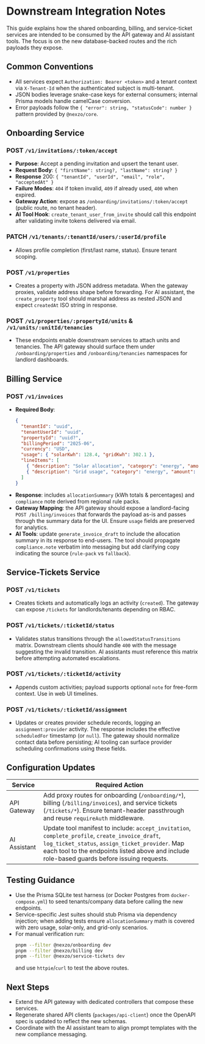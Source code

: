 # Downstream Integration Notes

This guide explains how the shared onboarding, billing, and service-ticket services are intended to be consumed by the API gateway and AI assistant tools. The focus is on the new database-backed routes and the rich payloads they expose.

## Common Conventions

- All services expect `Authorization: Bearer <token>` and a tenant context via `X-Tenant-Id` when the authenticated subject is multi-tenant.
- JSON bodies leverage snake-case keys for external consumers; internal Prisma models handle camelCase conversion.
- Error payloads follow the `{ "error": string, "statusCode": number }` pattern provided by `@nexzo/core`.

## Onboarding Service

### POST `/v1/invitations/:token/accept`
- **Purpose**: Accept a pending invitation and upsert the tenant user.
- **Request Body**: `{ "firstName": string?, "lastName": string? }`
- **Response** 200: `{ "tenantId", "userId", "email", "role", "acceptedAt" }`
- **Failure Modes**: `404` if token invalid, `409` if already used, `400` when expired.
- **Gateway Action**: expose as `/onboarding/invitations/:token/accept` (public route, no tenant header).
- **AI Tool Hook**: `create_tenant_user_from_invite` should call this endpoint after validating invite tokens delivered via email.

### PATCH `/v1/tenants/:tenantId/users/:userId/profile`
- Allows profile completion (first/last name, status). Ensure tenant scoping.

### POST `/v1/properties`
- Creates a property with JSON address metadata. When the gateway proxies, validate address shape before forwarding. For AI assistant, the `create_property` tool should marshal address as nested JSON and expect `createdAt` ISO string in response.

### POST `/v1/properties/:propertyId/units` & `/v1/units/:unitId/tenancies`
- These endpoints enable downstream services to attach units and tenancies. The API gateway should surface them under `/onboarding/properties` and `/onboarding/tenancies` namespaces for landlord dashboards.

## Billing Service

### POST `/v1/invoices`
- **Required Body**:
  ```json
  {
    "tenantId": "uuid",
    "tenantUserId": "uuid",
    "propertyId": "uuid?",
    "billingPeriod": "2025-06",
    "currency": "USD",
    "usage": { "solarKwh": 128.4, "gridKwh": 302.1 },
    "lineItems": [
      { "description": "Solar allocation", "category": "energy", "amount": 120.5 },
      { "description": "Grid usage", "category": "energy", "amount": 220.3 }
    ]
  }
  ```
- **Response**: includes `allocationSummary` (kWh totals & percentages) and `compliance` note derived from regional rule packs.
- **Gateway Mapping**: the API gateway should expose a landlord-facing `POST /billing/invoices` that forwards the payload as-is and passes through the summary data for the UI. Ensure `usage` fields are preserved for analytics.
- **AI Tools**: update `generate_invoice_draft` to include the allocation summary in its response to end-users. The tool should propagate `compliance.note` verbatim into messaging but add clarifying copy indicating the source (`rule-pack` vs `fallback`).

## Service-Tickets Service

### POST `/v1/tickets`
- Creates tickets and automatically logs an activity (`created`). The gateway can expose `/tickets` for landlords/tenants depending on RBAC.

### POST `/v1/tickets/:ticketId/status`
- Validates status transitions through the `allowedStatusTransitions` matrix. Downstream clients should handle `400` with the message suggesting the invalid transition. AI assistants must reference this matrix before attempting automated escalations.

### POST `/v1/tickets/:ticketId/activity`
- Appends custom activities; payload supports optional `note` for free-form context. Use in web UI timelines.

### POST `/v1/tickets/:ticketId/assignment`
- Updates or creates provider schedule records, logging an `assignment:provider` activity. The response includes the effective `scheduledFor` timestamp (or `null`). The gateway should normalize contact data before persisting; AI tooling can surface provider scheduling confirmations using these fields.

## Configuration Updates

| Service | Required Action |
|---------|-----------------|
| API Gateway | Add proxy routes for onboarding (`/onboarding/*`), billing (`/billing/invoices`), and service tickets (`/tickets/*`). Ensure tenant-header passthrough and reuse `requireAuth` middleware. |
| AI Assistant | Update tool manifest to include: `accept_invitation`, `complete_profile`, `create_invoice_draft`, `log_ticket_status`, `assign_ticket_provider`. Map each tool to the endpoints listed above and include role-based guards before issuing requests. |

## Testing Guidance

- Use the Prisma SQLite test harness (or Docker Postgres from `docker-compose.yml`) to seed tenants/company data before calling the new endpoints.
- Service-specific Jest suites should stub Prisma via dependency injection; when adding tests ensure `allocationSummary` math is covered with zero usage, solar-only, and grid-only scenarios.
- For manual verification run:
  ```bash
  pnpm --filter @nexzo/onboarding dev
  pnpm --filter @nexzo/billing dev
  pnpm --filter @nexzo/service-tickets dev
  ```
  and use `httpie`/`curl` to test the above routes.

## Next Steps

- Extend the API gateway with dedicated controllers that compose these services.
- Regenerate shared API clients (`packages/api-client`) once the OpenAPI spec is updated to reflect the new schemas.
- Coordinate with the AI assistant team to align prompt templates with the new compliance messaging.

